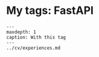 # My tags: FastAPI

```{toctree}
---
maxdepth: 1
caption: With this tag
---
../cv/experiences.md
```
